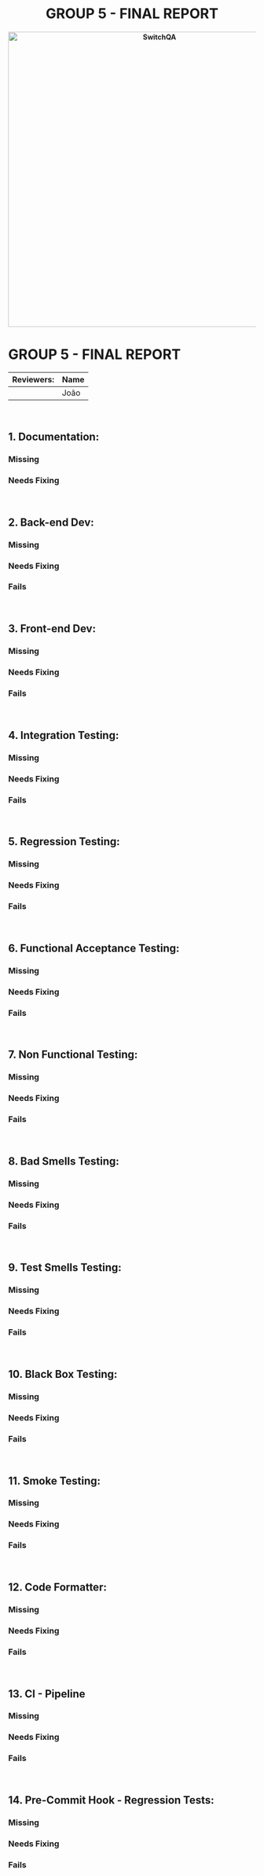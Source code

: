 <h1 align="center">GROUP 5 - FINAL REPORT</h1>

<h4 align="center">

<img src="https://portotechhub.com/wp-content/uploads/2022/12/SWitCH_QA.png" alt="SwitchQA" title="SwitchQA" width="600px">

</h4>

# GROUP 5 - FINAL REPORT

| **Reviewers:** | Name              |
|----------------|-------------------|
|                | João              |

<br>

## **1. Documentation:**

### **Missing**

### **Needs Fixing**

<br>

## **2. Back-end Dev:**

### **Missing**

### **Needs Fixing**

### **Fails**

<br>


## **3. Front-end Dev:**

### **Missing**

### **Needs Fixing**

### **Fails**

<br>

## **4. Integration Testing:**

### **Missing**

### **Needs Fixing**

### **Fails**

<br>

## **5. Regression Testing:**

### **Missing**

### **Needs Fixing**

### **Fails**


<br>

## **6. Functional Acceptance Testing:**

### **Missing**

### **Needs Fixing**

### **Fails**

<br>

## **7. Non Functional Testing:**

### **Missing**

### **Needs Fixing**

### **Fails**

<br>

## **8. Bad Smells Testing:**

### **Missing**

### **Needs Fixing**

### **Fails**


<br>

## **9. Test Smells Testing:**

### **Missing**

### **Needs Fixing**

### **Fails**

<br>

## **10. Black Box Testing:**

### **Missing**

### **Needs Fixing**

### **Fails**

<br>

## **11. Smoke Testing:**

### **Missing**

### **Needs Fixing**

### **Fails**

<br>

## **12. Code Formatter:**

### **Missing**

### **Needs Fixing**

### **Fails**

<br>

## **13. CI - Pipeline**

### **Missing**

### **Needs Fixing**

### **Fails**

<br>

## **14. Pre-Commit Hook - Regression Tests:**

### **Missing**

### **Needs Fixing**

### **Fails**